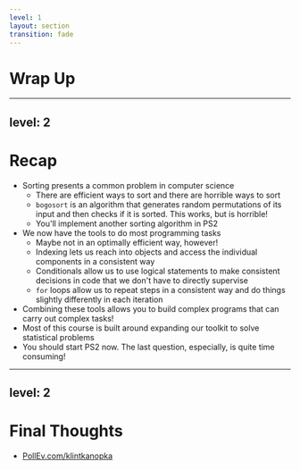 ```yaml
---
level: 1
layout: section
transition: fade
---
```


# Wrap Up

---
level: 2
---

# Recap

- Sorting presents a common problem in computer science
    - There are efficient ways to sort and there are horrible ways to sort
    - `bogosort` is an algorithm that generates random permutations of its input and then checks if it is sorted. This works, but is horrible!
    - You'll implement another sorting algorithm in PS2
- We now have the tools to do most programming tasks
    - Maybe not in an optimally efficient way, however!
    - Indexing lets us reach into objects and access the individual components in a consistent way
    - Conditionals allow us to use logical statements to make consistent decisions in code that we don't have to directly supervise
    - `for` loops allow us to repeat steps in a consistent way and do things slightly differently in each iteration
- Combining these tools allows you to build complex programs that can carry out complex tasks!
- Most of this course is built around expanding our toolkit to solve statistical problems
- You should start PS2 now. The last question, especially, is quite time consuming!

---
level: 2
---

# Final Thoughts

- [PollEv.com/klintkanopka](https://PollEv.com/klintkanopka)
